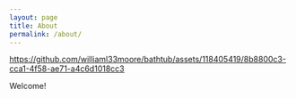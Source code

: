 ```yaml
---
layout: page
title: About
permalink: /about/
---
```

https://github.com/williaml33moore/bathtub/assets/118405419/8b8800c3-cca1-4f58-ae71-a4c6d1018cc3

Welcome!

